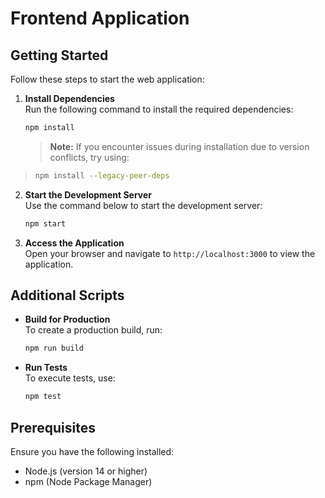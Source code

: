 # Frontend Application

## Getting Started

Follow these steps to start the web application:

1. **Install Dependencies**  
   Run the following command to install the required dependencies:

   ```bash
   npm install
   ```

   > **Note:** If you encounter issues during installation due to version conflicts, try using:
>
   > ```bash
   > npm install --legacy-peer-deps
   > ```

2. **Start the Development Server**  
   Use the command below to start the development server:

   ```bash
   npm start
   ```

3. **Access the Application**  
   Open your browser and navigate to `http://localhost:3000` to view the application.

## Additional Scripts

- **Build for Production**  
  To create a production build, run:

  ```bash
  npm run build
  ```

- **Run Tests**  
  To execute tests, use:

  ```bash
  npm test
  ```

## Prerequisites

Ensure you have the following installed:

- Node.js (version 14 or higher)
- npm (Node Package Manager)
